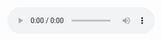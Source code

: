 <!DOCTYPE html>
<html lang="en">
<head>
  <meta charset="UTF-8">
  <title>Default Audio Player</title>
</head>
<body>

<audio controls>
  <source src="https://files.catbox.moe/n4r67l.wav" type="audio/wav">
  Your browser does not support the audio element.
</audio>

</body>
</html>
